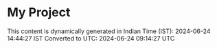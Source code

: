 # My Project

This content is dynamically generated in Indian Time (IST): 2024-06-24 14:44:27 IST
Converted to UTC: 2024-06-24 09:14:27 UTC
